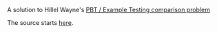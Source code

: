 A solution to Hillel Wayne's [PBT / Example Testing comparison problem](https://gist.github.com/hwayne/e5a65b48ab50a2285de47cfc11fc955f)

The source starts [here](lib/hillel_budget.ex).
